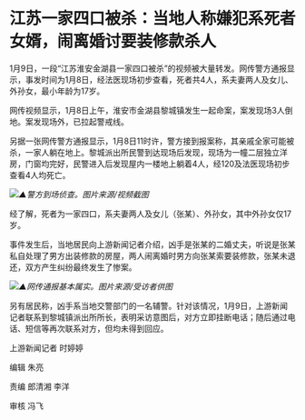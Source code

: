 # 江苏一家四口被杀：当地人称嫌犯系死者女婿，闹离婚讨要装修款杀人

1月9日，一段“江苏淮安金湖县一家四口被杀”的视频被大量转发。网传警方通报显示，事发时间为1月8日，经法医现场初步查看，死者共4人，系夫妻两人及女儿、外孙女，最小年龄为17岁。

网传视频显示，1月8日上午，淮安市金湖县黎城镇发生一起命案，案发现场3人倒地。案发现场外，已拉起警戒线。

另据一张网传警方通报显示，1月8日11时许，警方接到报案称，其亲戚全家可能被杀，一家人躺在地上。黎城派出所民警到达现场后发现，现场为一幢二层独立洋房，门窗均完好，民警进入后发现屋内一楼地上躺着4人，经120及法医现场初步查看4人均死亡。

![](https://inews.gtimg.com/newsapp_bt/0/15601577524/1000)_▲警方到场侦查。图片来源/视频截图_

经了解，死者为一家四口，系夫妻两人及女儿（张某）、外孙女，其中外孙女仅17岁。

事件发生后，当地居民向上游新闻记者介绍，凶手是张某的二婚丈夫，听说是张某私自处理了男方出装修款的房屋，两人闹离婚时男方向张某索要装修款，张某未退还，双方产生纠纷最终发生了惨案。

![](https://inews.gtimg.com/newsapp_bt/0/15601577549/1000)_▲网传通报基本属实。图片来源/受访者供图_

另有居民称，凶手系当地交警部门的一名辅警。针对该情况，1月9日，上游新闻记者联系到黎城镇派出所所长，表明采访意图后，对方立即挂断电话；随后通过电话、短信等再次联系对方，但均未得到回应。

上游新闻记者 时婷婷

编辑 朱亮

责编 郎清湘 李洋

审核 冯飞

